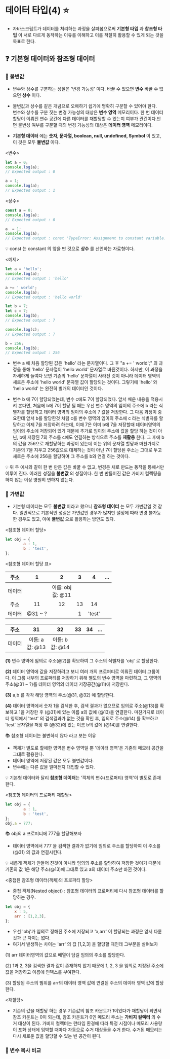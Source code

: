 # 데이터 타입(4) :star:
- 자바스크립트가 데이터를 처리하는 과정을 살펴봄으로써 **기본형 타입** 과 **참조형 타입** 이 서로 다르게 동작하는 이유를 이해하고 이를 적절히 활용할 수 있게 되는 것을 목표로 한다.

## :question: 기본형 데이터와 참조형 데이터
### :meat_on_bone: 불변값
- 변수와 상수를 구분하는 성질은 '변경 가능성' 이다. 바꿀 수 있으면 **변수** 
바꿀 수 없으면 **상수** 이다.

- 불변값과 상수를 같은 개념으로 오해하기 쉽기에 명확히 구분할 수 있어야 한다.   
변수와 상수를 구분 짓는 변경 가능성의 대상은 **변수 영역** 메모리이다.
한 번 데이터 할당이 이뤄진 변수 공간에 다른 데이터를 재할당할 수 있는지 여부가 관건이다.반면 불변성 여부를 구분할 때의 변경 가능성의 대상은 **데이터 영역** 메모리이다.

- **기본형 데이터** 에는 **숫자, 문자열, boolean, null, undefined, Symbol** 이 있고, 이 것은 모두 **불변값** 이다.

<변수>
```js
let a = 0;
console.log(a);
// Expected output : 0

a = 1;
console.log(a);
// Expected output : 1
```
<상수>
```js
const a = 0;
console.log(a);
// Expected output : 0

a  = 1;
console.log(a);
// Expected output : const 'TypeError: Assignment to constant variable.'
```

:bulb: const 는 constant 의 앞을 딴 것으로 **상수** 를 선언하는 자료형이다.

<예제>

```js
let a = 'hello';
console.log(a);
// Expected output : 'hello'

a += ' world';
console.log(a);
// Expected output : 'hello world'

let b = 7;
let c = 7;
console.log(b);
// Expected output : 7

console.log(c);
// Expected output : 7

b = 256;
console.log(b);
// Expected output : 256
```

- 변수 a 에 처음 할당된 값은 'hello' 라는 문자열이다. 그 후 "a += ' world';" 의 과정을 통해 'hello' 문자열이 'hello world' 문자열로 바뀐것이다. 하지만, 이 과정을 자세하게 들여다 보면 기존의 'hello' 문자열이 사라진 것이 아니라 데이터 영역의 새로운 주소에 'hello world' 문자열 값이 할당되는 것이다. 그렇기에 'hello' 와 'hello world' 는 완전히 별개의 데이터인 것이다.

- 변수 b 에 7이 할당되었는데, 변수 c에도 7이 할당되었다. 앞서 배운 내용을 적용시켜 본다면, 처음에 b에 7이 할당 될 때는 우선 변수 영역의 임이의 주소에 b 라는 식별자를 할당하고 데이터 영역의 임이의 주소에 7 값을 저장한다. 그 다음 과정이 중요한데 앞서 b를 할당한것 처럼 c를 변수 영역의 임이의 주소에 c 라는 식별자를 할당하고 이제 7을 저장하려 하는데, 이때 7은 이미 b에 7을 저장할때 데이터영역의 임이의 주소에 저장되어 있기 때문에 추가로 임이의 주소에 값을 할당 하는 것이 아닌, b에 저장된 7의 주소를 c에도 연결하는 방식으로 주소를 **재활용** 한다. 그 후에 b의 값을 256으로 재할당하는 과정이 있는데 이는 위의 문자열 할당과 마찬가지로 기존의 7을 지우고 256값으로 대체하는 것이 아닌 7이 할당된 주소는 그대로 두고 새로운 주소에 256을 할당하여 그 주소를 b와 연결 하는 것이다.

:bulb: 위 두 예시와 같이 한 번 만든 값은 바꿀 수 없고, 변경은 새로 만드는 동작을 통해서만 이루어 진다. 이러한 성질을 **불변값** 의 성질이다. 한 번 만들어진 값은 가비지 컬렉팅을 하지 않는 이상 영원히 변하지 않는다.

### :meat_on_bone: 가변값 
- 기본형 데이터는 모두 **불변값** 이라고 했으니 **참조형 데이터** 는 모두 가변값일 것 같다. 일반적으로 기본적인 성질은 가변값인 경우가 많지만 설정에 따라 변경 불가능한 경우도 있고, 아예 **불변값** 으로 활용하는 방안도 있다.

<참조형 데이터 할당>
```js
let obj = {
        a : 1,
        b : 'test',
};
```
<참조형 데이터 할당 표>

| 주소 | 1 | 2 | 3 | 4 | ... |
|:------:|:---:|:---:|:---:|:---:|:---:|
| 데이터 |   | 이름: obj <br> 값: @11  |   |   |
| 주소 |  11  |  12  |  13  |  14  |
| 데이터 |  @31 ~ ?  |   |  1  |  'test'  |

| 주소 | 31 | 32 | 33 | 34 | ... |
|:------:|:---:|:---:|:---:|:---:|:---:|
| 데이터 |  이름: a <br> 값: @13  | 이름: b <br> 값: @14  |   |   |

**(1)** 변수 영역에 임의로 주소(@2)를 확보하여 그 주소의 식별자를 'obj' 로 할당한다.

**(2)** 데이터 영역에 값을 저장하려고 보니 여러 개의 프로퍼티로 이뤄진 데이터 그룹이다. 이 그룹 내부의 프로퍼티를 저장하기 위해 별도의 변수 영역을 마련하고, 그 영역의 주소(@31 ~ ?)를 데이터 영역의 데이터 저장공간(@11)에 저장한다.

**(3)** a,b 를 각각 해당 영역의 주소(@31, @32) 에 할당한다.

**(4)** 데이터 영역에서 숫자 1을 검색한 후, 검색 결과가 없으므로 임의로 주소(@13)를 확보하고 1을 저장한 후 (@31)에 있는 이름 a의 값에 (@13)을 연결한다. 마찬가지로 데이터 영역에서 'test' 의 검색결과가 없는 것을 확인 후, 임의로 주소(@14) 를 확보하고 'test' 문자열을 저장 후 (@32)에 있는 이름 b의 값에 (@14)를 연결한다.

:books: 참조형 데이터는 불변하지 않다 라고 보는 이유 

- 객체가 별도로 할애한 영역은 변수 영역일 뿐 '데이터 영역'은 기존의 메모리 공간을 그대로 활용한다. 
- 데이터 영역에 저장된 값은 모두 불변값이다.
- 변수에는 다른 값을 얼마든지 대입할 수 있다.

:bulb: 기본형 데이터와 달리 **참조형 데이터**는 '객체의 변수(프로퍼티) 영역'이 별도로 존재한다.

<참조형 데이터의 프로퍼티 재할당>

```js
let obj = {
        a : 1,
        b : 'test',
};
obj.a = 777;
```

:books: obj의 a 프로퍼티에 777을 할당해보자

- 데이터 영역에서 777 을 검색한 결과가 없기에 임의로 주소를 할당하여 이 주소를 (@31) 의 값과 연결시킨다.

:bulb: 새롭게 객체가 만들어 진것이 아니라 임의의 주소를 할당하여 저장한 것이기 때문에 기존의 값 1은 해당 주소(@13)에 그대로 있고 a의 데이터 주소만 바뀐 것이다.

<중첩된 참조형 데이터(객체)의 프로퍼티 할당>

- 중첩 객체(Nested object) : 참조형 데이터의 프로퍼티에 다시 참조형 데이터를 할당하는 경우.

```js
let obj = {
    x : 5,
    arr : [1,2,3],
};
```

- 우선 'obj'가 임의로 정해진 주소에 저장되고 'x,arr' 이 할당되는 과정은 앞서 다룬것과 큰 차이는 없다. 
- 여기서 발생하는 차이는 'arr' 의 값 [1,2,3] 을 할당할 때인데 그부분을 살펴보자

(1) arr 데이터영역의 값으로 배열이 담길 임의의 주소를 할당한다.

(2) 1과 2, 3을 검색한 결과 값이 존재하지 않기 때문에 1, 2, 3 을 임의로 지정된 주소에 값을 저장하고 이름에 인덱스를 부여한다.

(3) 할당된 주소의 범위를 arr의 데이터 영역 값에 연결된 주소의 데이터 영역 값에 할당한다.

<재할당>

- 기존의 값을 재할당 하는 경우 기존값의 참조 카운트가 1이었다가 재할당이 되면서 참조 카운트는 0이 되는데, 참조 카운트가 0인 메모리 주소는 **가비지 컬렉터** 의 수거 대상이 된다. 가비지 컬렉터는 런타임 환경에 따라 특정 시점이나 메모리 사용량이 포화 상태에 임박할 때마다 자동으로 수거 대상들을 수거 한다. 수거된 메모리는 다시 새로운 값을 할당할 수 있는 빈 공간이 된다.

### :meat_on_bone: 변수 복사 비교